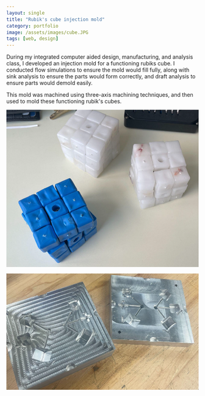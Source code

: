 ```yaml
---
layout: single
title: "Rubik's cube injection mold"
category: portfolio
image: /assets/images/cube.JPG
tags: [web, design]
---
```


During my integrated computer aided design, manufacturing, and analysis class, I developed an injection mold for a functioning rubiks cube. I conducted flow simulations to ensure the mold would fill fully, along with sink analysis to ensure the parts would form correctly, and draft analysis to ensure parts would demold easily. 

This mold was machined using three-axis machining techniques, and then used to mold these functioning rubik's cubes.

![Three Molded Rublik's Cubes (unpainted)](/assets/images/Cubes.png)

![Rubik's Cube Mold](/assets/images/cubeMold.png)